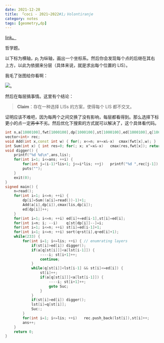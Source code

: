 ```yaml
---
date: 2021-12-28
title: 「coci - 2021~2022#1」Volontiranje
category: notes
tags: [geometry,dp]
---
```


[link。](https://www.luogu.com.cn/problem/P7931)

哲学题。

以下标为横轴，$p_i$ 为纵轴，画出一个坐标系。然后你会发现每个点的后继在其右上方，以此为依据来分层（具体来说，就是求出每个位置的 LIS）。

我毛了张图给你看啊：

![](uploads/7.png)。

然后在每层搞事情。这里有个结论：

>**Claim**：存在一种选择 LISs 的方案，使得每个 LIS 都不交叉。

证明应该不难吧，因为每两个之间交换了没有影响，每层都看得到。那么选择下标更小的点一定~~苏卡~~不劣。然后优化下搜索的方式就可以解决了，这个具体看代码。

```cpp
int n,a[1000100],fwt[1000100],dp[1000100],st[1000100],ed[1000100],q[1000100],lis,ans,lst[1000100];
vector<int> rec;
void Add(int x,const int w) { for(; x<=n; x+=x&-x)	cmax(fwt[x],w); }
int Sum(int x) { int res=0; for(; x; x^=x&-x)	cmax(res,fwt[x]); return res; }
void digger() {
	printf("%d %d\n",ans,lis);
	for(int i=1; i<=ans; ++i) {
		for(int j=(i-1)*lis+1; j<=i*lis; ++j)	printf("%d ",rec[j-1]);
		puts("");
	}
	exit(0);
}
signed main() {
	n=read();
	for(int i=1; i<=n; ++i) {
		dp[i]=Sum((a[i]=read())-1)+1;
		Add(a[i],dp[i]),cmax(lis,dp[i]);
		ed[dp[i]]++;
	}
	for(int i=1; i<=n; ++i)	ed[i]+=ed[i-1],st[i]=ed[i];
	for(int i=n; i; --i)	q[st[dp[i]]--]=i;
	for(int i=1; i<=n; ++i)	st[i]=ed[i-1]+1;
	for(int i=1; i<=n; ++i)	sort(q+st[i],q+ed[i]+1);
	while(233) {
		for(int i=1; i<=lis; ++i) { // enumrating layers
			if(st[i]>ed[i])	digger();
			if(a[q[st[i]]]<a[lst[i-1]]) {
				----i; st[i+1]++;
				continue;
			}
			while(q[st[i]]<lst[i-1] && st[i]<=ed[i]) {
				st[i]++;
				if(a[q[st[i]]]<a[lst[i-1]]) {
					----i; st[i+1]++;
					goto Suc;
				}
			}
			if(st[i]>ed[i])	digger();
			lst[i]=q[st[i]];
			Suc:;
		}
		for(int i=1; i<=lis; ++i)	rec.push_back(lst[i]),st[i]++;
		ans++;
	}
	return 0;
}
```
    